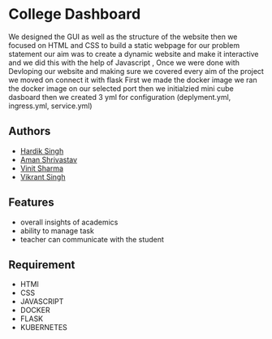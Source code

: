
# College Dashboard

We designed the GUI as well as the structure of the website 
then we focused on HTML and CSS to build a static webpage for our problem statement 
our aim was to create a dynamic website and make it interactive and we did this with the help of Javascript , Once we were done with Devloping our website and making sure we covered every aim of the project we moved on connect it with flask 
First we made the docker image 
we ran the docker image on our selected port then we initialzied mini cube dasboard then we created 3 yml for configuration (deplyment.yml, ingress.yml, service.yml)



## Authors

- [Hardik Singh](https://github.com/hardiksingh5864)
- [Aman Shrivastav]( https://github.com/Aman2620?tab=repositories)
- [Vinit Sharma ](https://github.com/sVinit108)
- [Vikrant Singh](https://github.com/VIKRANT17565)
## Features


- overall insights of academics 
- ability to manage task
- teacher can communicate with the student

## Requirement

- HTMl
- CSS
- JAVASCRIPT 
- DOCKER
- FLASK
- KUBERNETES 
